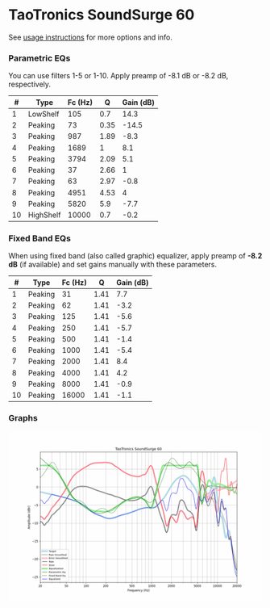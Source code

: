 # TaoTronics SoundSurge 60
See [usage instructions](https://github.com/jaakkopasanen/AutoEq#usage) for more options and info.

### Parametric EQs
You can use filters 1-5 or 1-10. Apply preamp of -8.1 dB or -8.2 dB, respectively.

|   # | Type      |   Fc (Hz) |    Q |   Gain (dB) |
|-----|-----------|-----------|------|-------------|
|   1 | LowShelf  |       105 | 0.7  |        14.3 |
|   2 | Peaking   |        73 | 0.35 |       -14.5 |
|   3 | Peaking   |       987 | 1.89 |        -8.3 |
|   4 | Peaking   |      1689 | 1    |         8.1 |
|   5 | Peaking   |      3794 | 2.09 |         5.1 |
|   6 | Peaking   |        37 | 2.66 |         1   |
|   7 | Peaking   |        63 | 2.97 |        -0.8 |
|   8 | Peaking   |      4951 | 4.53 |         4   |
|   9 | Peaking   |      5820 | 5.9  |        -7.7 |
|  10 | HighShelf |     10000 | 0.7  |        -0.2 |

### Fixed Band EQs
When using fixed band (also called graphic) equalizer, apply preamp of **-8.2 dB** (if available) and set gains manually with these parameters.

|   # | Type    |   Fc (Hz) |    Q |   Gain (dB) |
|-----|---------|-----------|------|-------------|
|   1 | Peaking |        31 | 1.41 |         7.7 |
|   2 | Peaking |        62 | 1.41 |        -3.2 |
|   3 | Peaking |       125 | 1.41 |        -5.6 |
|   4 | Peaking |       250 | 1.41 |        -5.7 |
|   5 | Peaking |       500 | 1.41 |        -1.4 |
|   6 | Peaking |      1000 | 1.41 |        -5.4 |
|   7 | Peaking |      2000 | 1.41 |         8.4 |
|   8 | Peaking |      4000 | 1.41 |         4.2 |
|   9 | Peaking |      8000 | 1.41 |        -0.9 |
|  10 | Peaking |     16000 | 1.41 |        -1.1 |

### Graphs
![](./TaoTronics%20SoundSurge%2060.png)

